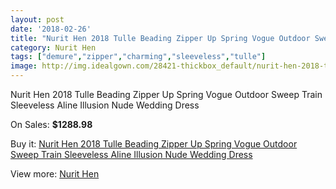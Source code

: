```yaml
---
layout: post
date: '2018-02-26'
title: "Nurit Hen 2018 Tulle Beading Zipper Up Spring Vogue Outdoor Sweep Train Sleeveless Aline Illusion Nude Wedding Dress"
category: Nurit Hen
tags: ["demure","zipper","charming","sleeveless","tulle"]
image: http://img.idealgown.com/28421-thickbox_default/nurit-hen-2018-tulle-beading-zipper-up-spring-vogue-outdoor-sweep-train-sleeveless-aline-illusion-nude-wedding-dress.jpg
---
```

Nurit Hen 2018 Tulle Beading Zipper Up Spring Vogue Outdoor Sweep Train Sleeveless Aline Illusion Nude Wedding Dress

On Sales: **$1288.98**
<a href="https://www.idealgown.com/en/nurit-hen/10915-nurit-hen-2018-tulle-beading-zipper-up-spring-vogue-outdoor-sweep-train-sleeveless-aline-illusion-nude-wedding-dress.html"><amp-img layout="responsive" width="600" height="600" src="//img.idealgown.com/28421-thickbox_default/nurit-hen-2018-tulle-beading-zipper-up-spring-vogue-outdoor-sweep-train-sleeveless-aline-illusion-nude-wedding-dress.jpg" alt="Nurit Hen 2018 Tulle Beading Zipper Up Spring Vogue Outdoor Sweep Train Sleeveless Aline Illusion Nude Wedding Dress 0" /></a>
<a href="https://www.idealgown.com/en/nurit-hen/10915-nurit-hen-2018-tulle-beading-zipper-up-spring-vogue-outdoor-sweep-train-sleeveless-aline-illusion-nude-wedding-dress.html"><amp-img layout="responsive" width="600" height="600" src="//img.idealgown.com/28424-thickbox_default/nurit-hen-2018-tulle-beading-zipper-up-spring-vogue-outdoor-sweep-train-sleeveless-aline-illusion-nude-wedding-dress.jpg" alt="Nurit Hen 2018 Tulle Beading Zipper Up Spring Vogue Outdoor Sweep Train Sleeveless Aline Illusion Nude Wedding Dress 1" /></a>
<a href="https://www.idealgown.com/en/nurit-hen/10915-nurit-hen-2018-tulle-beading-zipper-up-spring-vogue-outdoor-sweep-train-sleeveless-aline-illusion-nude-wedding-dress.html"><amp-img layout="responsive" width="600" height="600" src="//img.idealgown.com/28423-thickbox_default/nurit-hen-2018-tulle-beading-zipper-up-spring-vogue-outdoor-sweep-train-sleeveless-aline-illusion-nude-wedding-dress.jpg" alt="Nurit Hen 2018 Tulle Beading Zipper Up Spring Vogue Outdoor Sweep Train Sleeveless Aline Illusion Nude Wedding Dress 2" /></a>
<a href="https://www.idealgown.com/en/nurit-hen/10915-nurit-hen-2018-tulle-beading-zipper-up-spring-vogue-outdoor-sweep-train-sleeveless-aline-illusion-nude-wedding-dress.html"><amp-img layout="responsive" width="600" height="600" src="//img.idealgown.com/28422-thickbox_default/nurit-hen-2018-tulle-beading-zipper-up-spring-vogue-outdoor-sweep-train-sleeveless-aline-illusion-nude-wedding-dress.jpg" alt="Nurit Hen 2018 Tulle Beading Zipper Up Spring Vogue Outdoor Sweep Train Sleeveless Aline Illusion Nude Wedding Dress 3" /></a>

Buy it: [Nurit Hen 2018 Tulle Beading Zipper Up Spring Vogue Outdoor Sweep Train Sleeveless Aline Illusion Nude Wedding Dress](https://www.idealgown.com/en/nurit-hen/10915-nurit-hen-2018-tulle-beading-zipper-up-spring-vogue-outdoor-sweep-train-sleeveless-aline-illusion-nude-wedding-dress.html "Nurit Hen 2018 Tulle Beading Zipper Up Spring Vogue Outdoor Sweep Train Sleeveless Aline Illusion Nude Wedding Dress")

View more: [Nurit Hen](https://www.idealgown.com/en/185-nurit-hen "Nurit Hen")